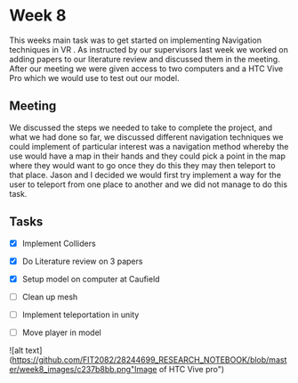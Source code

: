 # Week 8

This weeks main task was to get started on implementing Navigation techniques in VR . As instructed by our supervisors 
last week we worked on adding papers to our literature review and discussed them in the meeting. After our meeting we 
were given access to two computers and a HTC Vive Pro which we would use to test out our model. 

## Meeting

We discussed the steps we needed to take to complete the project, and what we had done so far, we discussed 
different navigation techniques we could implement of particular interest was a navigation method whereby the use would 
have a map in their hands and they could pick a point in the map where they would want to go once they do this  they may 
then teleport to that place. Jason and I decided we would first try implement a way for the user to teleport from one 
place to another and we did not manage to do this task.

## Tasks

* [x] Implement Colliders
* [x] Do Literature review on 3 papers 
* [x] Setup model on computer at Caufield
* [ ] Clean up mesh 
* [ ] Implement teleportation in unity 
* [ ] Move player in model 



![alt text](https://github.com/FIT2082/28244699_RESEARCH_NOTEBOOK/blob/master/week8_images/c237b8bb.png"Image of HTC Vive pro")




